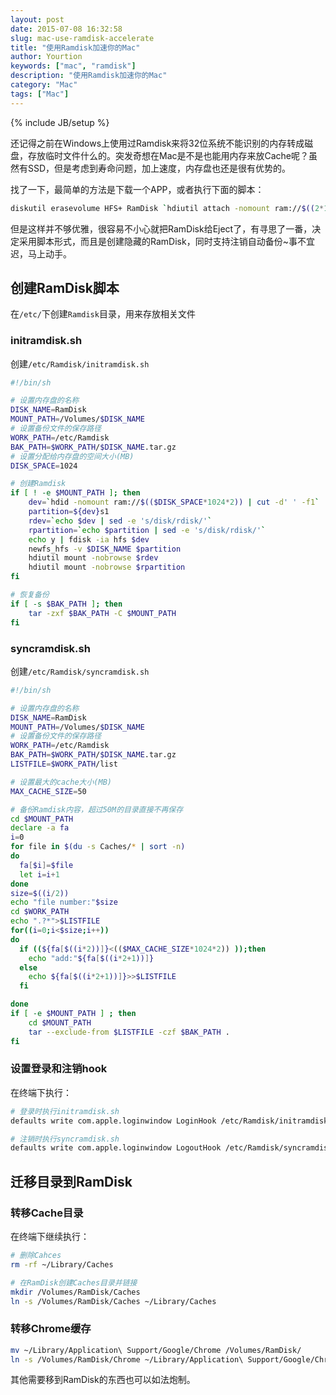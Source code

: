 ```yaml
---
layout: post
date: 2015-07-08 16:32:58
slug: mac-use-ramdisk-accelerate
title: "使用Ramdisk加速你的Mac"
author: Yourtion
keywords: ["mac", "ramdisk"]
description: "使用Ramdisk加速你的Mac"
category: "Mac"
tags: ["Mac"]
---
```

{% include JB/setup %}

还记得之前在Windows上使用过Ramdisk来将32位系统不能识别的内存转成磁盘，存放临时文件什么的。突发奇想在Mac是不是也能用内存来放Cache呢？虽然有SSD，但是考虑到寿命问题，加上速度，内存盘也还是很有优势的。

找了一下，最简单的方法是下载一个APP，或者执行下面的脚本：

```bash
diskutil erasevolume HFS+ RamDisk `hdiutil attach -nomount ram://$((2*1024*1024*2))`
```

但是这样并不够优雅，很容易不小心就把RamDisk给Eject了，有寻思了一番，决定采用脚本形式，而且是创建隐藏的RamDisk，同时支持注销自动备份~事不宜迟，马上动手。

## 创建RamDisk脚本

在```/etc/```下创建```Ramdisk```目录，用来存放相关文件

### initramdisk.sh

创建```/etc/Ramdisk/initramdisk.sh```

```bash
#!/bin/sh

# 设置内存盘的名称
DISK_NAME=RamDisk
MOUNT_PATH=/Volumes/$DISK_NAME
# 设置备份文件的保存路径
WORK_PATH=/etc/Ramdisk
BAK_PATH=$WORK_PATH/$DISK_NAME.tar.gz
# 设置分配给内存盘的空间大小(MB)
DISK_SPACE=1024

# 创建Ramdisk
if [ ! -e $MOUNT_PATH ]; then
    dev=`hdid -nomount ram://$(($DISK_SPACE*1024*2)) | cut -d' ' -f1`
    partition=${dev}s1
    rdev=`echo $dev | sed -e 's/disk/rdisk/'`
    rpartition=`echo $partition | sed -e 's/disk/rdisk/'`
    echo y | fdisk -ia hfs $dev
    newfs_hfs -v $DISK_NAME $partition
    hdiutil mount -nobrowse $rdev
    hdiutil mount -nobrowse $rpartition
fi

# 恢复备份
if [ -s $BAK_PATH ]; then
    tar -zxf $BAK_PATH -C $MOUNT_PATH
fi
```

### syncramdisk.sh

创建```/etc/Ramdisk/syncramdisk.sh```

```bash
#!/bin/sh

# 设置内存盘的名称
DISK_NAME=RamDisk
MOUNT_PATH=/Volumes/$DISK_NAME
# 设置备份文件的保存路径
WORK_PATH=/etc/Ramdisk
BAK_PATH=$WORK_PATH/$DISK_NAME.tar.gz
LISTFILE=$WORK_PATH/list

# 设置最大的cache大小(MB)
MAX_CACHE_SIZE=50

# 备份Ramdisk内容，超过50M的目录直接不再保存
cd $MOUNT_PATH
declare -a fa
i=0
for file in $(du -s Caches/* | sort -n)
do
  fa[$i]=$file
  let i=i+1
done
size=$((i/2))
echo "file number:"$size
cd $WORK_PATH
echo ".?*">$LISTFILE
for((i=0;i<$size;i++))
do
  if ((${fa[$((i*2))]}<(($MAX_CACHE_SIZE*1024*2)) ));then
    echo "add:"${fa[$((i*2+1))]}
  else
    echo ${fa[$((i*2+1))]}>>$LISTFILE
  fi

done
if [ -e $MOUNT_PATH ] ; then
    cd $MOUNT_PATH
    tar --exclude-from $LISTFILE -czf $BAK_PATH .
fi
```

### 设置登录和注销hook

在终端下执行：

```bash
# 登录时执行initramdisk.sh
defaults write com.apple.loginwindow LoginHook /etc/Ramdisk/initramdisk.sh

# 注销时执行syncramdisk.sh
defaults write com.apple.loginwindow LogoutHook /etc/Ramdisk/syncramdisk.sh
```

## 迁移目录到RamDisk

### 转移Cache目录

在终端下继续执行：

```bash
# 删除Cahces
rm -rf ~/Library/Caches

# 在RamDisk创建Caches目录并链接
mkdir /Volumes/RamDisk/Caches 
ln -s /Volumes/RamDisk/Caches ~/Library/Caches
```

### 转移Chrome缓存

```bash
mv ~/Library/Application\ Support/Google/Chrome /Volumes/RamDisk/
ln -s /Volumes/RamDisk/Chrome ~/Library/Application\ Support/Google/Chrome
```

其他需要移到RamDisk的东西也可以如法炮制。

